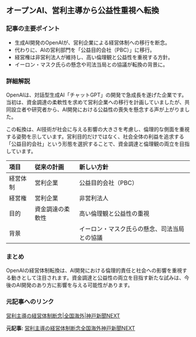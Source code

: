 ## オープンAI、営利主導から公益性重視へ転換

### 記事の主要ポイント

* 生成AI開発のOpenAIが、営利企業による経営体制への移行を断念。
* 代わりに、AIの営利部門を「公益目的会社（PBC）」に移行。
* 経営権は非営利法人が維持し、高い倫理観と公益性を重視する方針。
* イーロン・マスク氏らの懸念や司法当局との協議が転換の背景に。

### 詳細解説

OpenAIは、対話型生成AI「チャットGPT」の開発で急成長を遂げた企業です。当初は、資金調達の柔軟性を求めて営利企業への移行を計画していましたが、共同設立者や研究者から、AI開発における公益性の喪失を懸念する声が上がりました。

この転換は、AI技術が社会に与える影響の大きさを考慮し、倫理的な側面を重視する姿勢を示しています。営利目的だけではなく、社会全体の利益を追求する「公益目的会社」という形態を選択することで、資金調達と倫理観の両立を目指しています。

| 項目 | 従来の計画 | 新しい方針 |
| :------------- | :--------------------------------------- | :------------------------------------------ |
| 経営体制 | 営利企業 | 公益目的会社（PBC） |
| 経営権 | 営利企業 | 非営利法人 |
| 目的 | 資金調達の柔軟性 | 高い倫理観と公益性の重視 |
| 背景 | | イーロン・マスク氏らの懸念、司法当局との協議 |

### まとめ

OpenAIの経営体制転換は、AI開発における倫理的責任と社会への影響を重視する動きとして注目されます。資金調達と公益性の両立を目指す新たな試みは、今後のAI開発のあり方に影響を与える可能性があります。

### 元記事へのリンク

[営利主導の経営体制断念|全国海外|神戸新聞NEXT](https://www.kobe-np.co.jp/news/zenkoku/compact/202405/0017615091.shtml)


**元記事:** [営利主導の経営体制断念全国海外神戸新聞NEXT](https://www.kobe-np.co.jp/news/zenkoku/compact/202505/0018952719.shtml)
